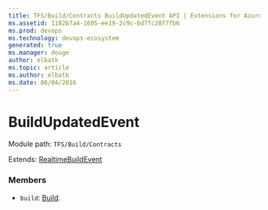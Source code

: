 ```yaml
---
title: TFS/Build/Contracts BuildUpdatedEvent API | Extensions for Azure DevOps Services
ms.assetid: 1182b7a4-1605-ee19-2c9c-6d7fc28f7fb6
ms.prod: devops
ms.technology: devops-ecosystem
generated: true
ms.manager: douge
author: elbatk
ms.topic: article
ms.author: elbatk
ms.date: 08/04/2016
---
```


# BuildUpdatedEvent

Module path: `TFS/Build/Contracts`

Extends: [RealtimeBuildEvent](./RealtimeBuildEvent.md)

### Members

* `build`: [Build](./Build.md). 

